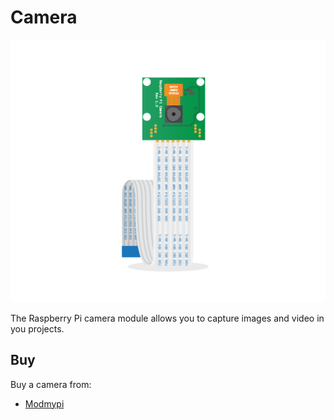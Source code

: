 # Camera

![camera](camera.png)

The Raspberry Pi camera module allows you to capture images and video in you projects.

## Buy

Buy a camera from:

- [Modmypi](http://www.modmypi.com/raspberry-pi/camera/raspberry-pi-camera-board-5mp-1080p-v1.3)
